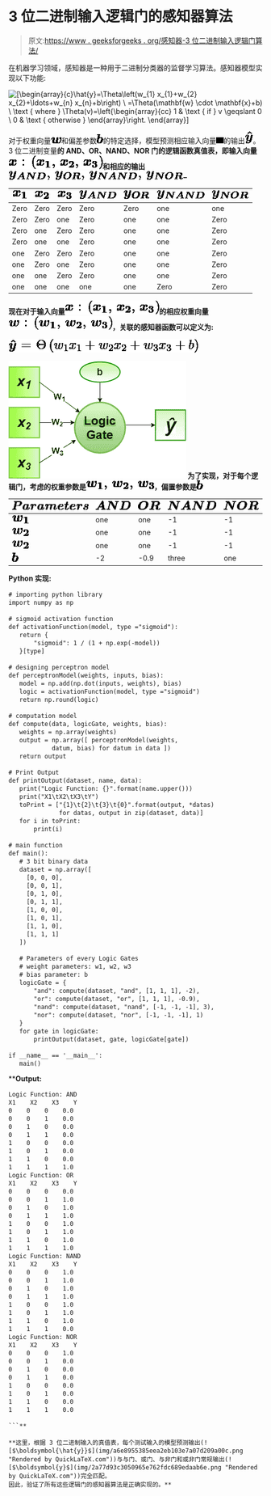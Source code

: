 # 3 位二进制输入逻辑门的感知器算法

> 原文:[https://www . geeksforgeeks . org/感知器-3 位二进制输入逻辑门算法/](https://www.geeksforgeeks.org/perceptron-algorithm-for-logic-gate-with-3-bit-binary-input/)

在机器学习领域，感知器是一种用于二进制分类器的监督学习算法。感知器模型实现以下功能:

![\[\begin{array}{c}\hat{y}=\Theta\left(w_{1} x_{1}+w_{2} x_{2}+\ldots+w_{n} x_{n}+b\right) \\ =\Theta(\mathbf{w} \cdot \mathbf{x}+b) \\  \text { where } \Theta(v)=\left\{\begin{array}{cc} 1 & \text { if } v \geqslant 0 \\ 0 & \text { otherwise } \end{array}\right. \end{array}\]](img/e1ad3d8b1c7d22a1ab7a34d6f104a5cd.png "Rendered by QuickLaTeX.com")

对于权重向量![$\boldsymbol{w}$](img/b85c5d684ed173b293bb6e1c77dbb63c.png "Rendered by QuickLaTeX.com")和偏差参数![$\boldsymbol{b}$](img/c7ccd739aed60032fc89fa01d6512f60.png "Rendered by QuickLaTeX.com")的特定选择，模型预测相应输入向量![$\boldsymbol{x}$](img/8a021e6b8f75d1f8dd7535d27ea03254.png "Rendered by QuickLaTeX.com")的输出![$\boldsymbol{\hat{y}}$](img/a6e8955385eea2eb103e7a07d209a00c.png "Rendered by QuickLaTeX.com")。
3 位二进制变量**的 **AND、OR、NAND、NOR** 门的逻辑函数真值表，即输入向量![$\boldsymbol{x} : (\boldsymbol{x_{1}}, \boldsymbol{x_{2}}, \boldsymbol{x_{3}})$](img/a831cbd8a75b830daf8c4548fb9966df.png "Rendered by QuickLaTeX.com")和相应的输出![$\boldsymbol{y_{AND}}, \boldsymbol{y_{OR}}, \boldsymbol{y_{NAND}}, \boldsymbol{y_{NOR}}$](img/f458eaa4944ea64f2518a677636c4c76.png "Rendered by QuickLaTeX.com")–**

| ![$\boldsymbol{x_{1}}$](img/4a0a3c212c46d96f633f15b9a7b33864.png "Rendered by QuickLaTeX.com") | ![$\boldsymbol{x_{2}}$](img/68ff94b5056f37ca7234d1bff5e655bf.png "Rendered by QuickLaTeX.com") | ![$\boldsymbol{x_{3}}$](img/a049b26da3564bd6dfa3a71b961f2647.png "Rendered by QuickLaTeX.com") | ![$\boldsymbol{y_{AND}}$](img/32208570d25752dff037b7f75ef4c228.png "Rendered by QuickLaTeX.com") | ![$\boldsymbol{y_{OR}}$](img/eb61a0b95398489c527d0847f90d6242.png "Rendered by QuickLaTeX.com") | ![$\boldsymbol{y_{NAND}}$](img/c6193ac78db621fb606915f63bc7b2d1.png "Rendered by QuickLaTeX.com") | ![$\boldsymbol{y_{NOR}}$](img/d2a2467cf2b9ca090d68b68492ad45fe.png "Rendered by QuickLaTeX.com") |
| --- | --- | --- | --- | --- | --- | --- |
| Zero | Zero | Zero | Zero | Zero | one | one |
| Zero | Zero | one | Zero | one | one | Zero |
| Zero | one | Zero | Zero | one | one | Zero |
| Zero | one | one | Zero | one | one | Zero |
| one | Zero | Zero | Zero | one | one | Zero |
| one | Zero | one | Zero | one | one | Zero |
| one | one | Zero | Zero | one | one | Zero |
| one | one | one | one | one | Zero | Zero |

**现在对于输入向量![$\boldsymbol{x} : (\boldsymbol{x_{1}}, \boldsymbol{x_{2}}, \boldsymbol{x_{3}})$](img/a831cbd8a75b830daf8c4548fb9966df.png "Rendered by QuickLaTeX.com")的相应权重向量![$\boldsymbol{w} : (\boldsymbol{w_{1}}, \boldsymbol{w_{2}}, \boldsymbol{w_{3}})$](img/2cea5ea20dc00c1b6e0e99f56960df0e.png "Rendered by QuickLaTeX.com")，关联的感知器函数可以定义为:**

**![\[$\boldsymbol{\hat{y}} = \Theta\left(w_{1} x_{1}+w_{2} x_{2}+w_{3} x_{3}+b\right)$\]](img/ee9114005c5984195c61d2cbd8f7901c.png "Rendered by QuickLaTeX.com")**

**![](img/975e692c85186fa1c9f74fed5b13b522.png)
为了实现，对于每个逻辑门，考虑的权重参数是![$\boldsymbol{w_{1}}, \boldsymbol{w_{2}}, \boldsymbol{w_{3}}$](img/f961c565159c37d7aa01c04937ab5065.png "Rendered by QuickLaTeX.com")，偏置参数是![$\boldsymbol{b}$](img/c7ccd739aed60032fc89fa01d6512f60.png "Rendered by QuickLaTeX.com")**

| ![$\boldsymbol{Parameters}$](img/be627a63fc7ff6198cd50b4424c1e1a0.png "Rendered by QuickLaTeX.com") | ![$\boldsymbol{AND}$](img/0da3748d5845e15b32f8f5ea79703e13.png "Rendered by QuickLaTeX.com") | ![$\boldsymbol{OR}$](img/1ea542a3f74f8de350f6729810a74617.png "Rendered by QuickLaTeX.com") | ![$\boldsymbol{NAND}$](img/c76af4b04d6208a03309bc0816f22681.png "Rendered by QuickLaTeX.com") | ![$\boldsymbol{NOR}$](img/21bd23c34c06da7832e2c25446a0514e.png "Rendered by QuickLaTeX.com") |
| --- | --- | --- | --- | --- |
| ![$\boldsymbol{w_{1}}$](img/5395183ae22fb2265d43a7298d72c6e7.png "Rendered by QuickLaTeX.com") | one | one | -1 | -1 |
| ![$\boldsymbol{w_{2}}$](img/13d3c0789d566ded5e39d2ec838bc271.png "Rendered by QuickLaTeX.com") | one | one | -1 | -1 |
| ![$\boldsymbol{w_{2}}$](img/13d3c0789d566ded5e39d2ec838bc271.png "Rendered by QuickLaTeX.com") | one | one | -1 | -1 |
| ![$\boldsymbol{b}$](img/c7ccd739aed60032fc89fa01d6512f60.png "Rendered by QuickLaTeX.com") | -2 | -0.9 | three | one |

****Python 实现:****

```
# importing python library
import numpy as np

# sigmoid activation function
def activationFunction(model, type ="sigmoid"):
   return {
       "sigmoid": 1 / (1 + np.exp(-model))
   }[type]

# designing perceptron model
def perceptronModel(weights, inputs, bias):
   model = np.add(np.dot(inputs, weights), bias)
   logic = activationFunction(model, type ="sigmoid")
   return np.round(logic)

# computation model
def compute(data, logicGate, weights, bias):
   weights = np.array(weights)
   output = np.array([ perceptronModel(weights,  
            datum, bias) for datum in data ])
   return output

# Print Output
def printOutput(dataset, name, data):
   print("Logic Function: {}".format(name.upper()))
   print("X1\tX2\tX3\tY")
   toPrint = ["{1}\t{2}\t{3}\t{0}".format(output, *datas)  
              for datas, output in zip(dataset, data)]
   for i in toPrint:
       print(i)

# main function
def main():
   # 3 bit binary data
   dataset = np.array([
     [0, 0, 0],
     [0, 0, 1],
     [0, 1, 0],
     [0, 1, 1],
     [1, 0, 0],
     [1, 0, 1],
     [1, 1, 0],
     [1, 1, 1]
   ])

   # Parameters of every Logic Gates
   # weight parameters: w1, w2, w3
   # bias parameter: b
   logicGate = {
       "and": compute(dataset, "and", [1, 1, 1], -2),
       "or": compute(dataset, "or", [1, 1, 1], -0.9),
       "nand": compute(dataset, "nand", [-1, -1, -1], 3),
       "nor": compute(dataset, "nor", [-1, -1, -1], 1)
   }
   for gate in logicGate:
       printOutput(dataset, gate, logicGate[gate])

if __name__ == '__main__':
   main()
```

****Output:**

```
Logic Function: AND
X1    X2    X3    Y
0    0    0    0.0
0    0    1    0.0
0    1    0    0.0
0    1    1    0.0
1    0    0    0.0
1    0    1    0.0
1    1    0    0.0
1    1    1    1.0
Logic Function: OR
X1    X2    X3    Y
0    0    0    0.0
0    0    1    1.0
0    1    0    1.0
0    1    1    1.0
1    0    0    1.0
1    0    1    1.0
1    1    0    1.0
1    1    1    1.0
Logic Function: NAND
X1    X2    X3    Y
0    0    0    1.0
0    0    1    1.0
0    1    0    1.0
0    1    1    1.0
1    0    0    1.0
1    0    1    1.0
1    1    0    1.0
1    1    1    0.0
Logic Function: NOR
X1    X2    X3    Y
0    0    0    1.0
0    0    1    0.0
0    1    0    0.0
0    1    1    0.0
1    0    0    0.0
1    0    1    0.0
1    1    0    0.0
1    1    1    0.0

```** 

**这里，根据 3 位二进制输入的真值表，每个测试输入的模型预测输出(![$\boldsymbol{\hat{y}}$](img/a6e8955385eea2eb103e7a07d209a00c.png "Rendered by QuickLaTeX.com"))与与门、或门、与非门和或非门常规输出(![$\boldsymbol{y}$](img/2a77d93c3050965e762fdc689edaab6e.png "Rendered by QuickLaTeX.com"))完全匹配。
因此，验证了所有这些逻辑门的感知器算法是正确实现的。**